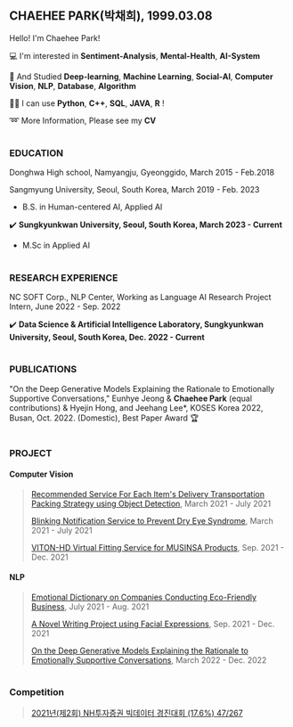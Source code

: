 ## CHAEHEE PARK(박채희), 1999.03.08

Hello! I'm Chaehee Park! 


💻 I'm interested in **Sentiment-Analysis**, **Mental-Health**, **AI-System**

📝 And Studied **Deep-learning**, **Machine Learning**, **Social-AI**, **Computer Vision**, **NLP**, **Database**, **Algorithm** 

👩‍💻 I can use **Python**, **C++**, **SQL**, **JAVA**, **R** !

➿ More Information, Please see my **CV**  
#

### EDUCATION
Donghwa High school, Namyangju, Gyeonggido, March 2015 - Feb.2018

Sangmyung University, Seoul, South Korea, March 2019 - Feb. 2023
- B.S. in Human-centered AI, Applied AI

✔️ **Sungkyunkwan University, Seoul, South Korea,  March 2023 - Current**
- M.Sc in Applied AI  
#



### RESEARCH EXPERIENCE
NC SOFT Corp., NLP Center,
Working as Language AI Research Project Intern,     June 2022 - Sep. 2022 

✔️ **Data Science & Artificial Intelligence Laboratory, Sungkyunkwan University, Seoul, South Korea,  Dec. 2022 - Current**  
#

### PUBLICATIONS
"On the Deep Generative Models Explaining the Rationale to Emotionally Supportive Conversations," Eunhye Jeong & **Chaehee Park** (equal contributions) & Hyejin Hong, and Jeehang Lee*, KOSES Korea 2022, Busan, Oct. 2022. (Domestic), Best Paper Award 🏆
#

### PROJECT
#### Computer Vision
>[Recommended Service For Each Item's Delivery Transportation Packing Strategy using Object Detection](http://github.com/ChaeheePark/SMUS), March 2021 - July 2021
>
>[Blinking Notification Service to Prevent Dry Eye Syndrome](https://github.com/smu-deep-learning-project/in_out), March 2021 - July 2021
>
>[VITON-HD Virtual Fitting Service for MUSINSA Products](https://github.com/ChaeheePark/modelgirls), Sep. 2021 - Dec. 2021
>

#### NLP
>[Emotional Dictionary on Companies Conducting Eco-Friendly Business](https://github.com/Data-campus-SloganAnalysis/Main), July 2021 - Aug. 2021
>
>[A Novel Writing Project using Facial Expressions](https://github.com/ChaeheePark/novelgirls), Sep. 2021 - Dec. 2021
>
>[On the Deep Generative Models Explaining the Rationale to Emotionally Supportive Conversations](https://github.com/ChaeheePark/XAI-Emotionally-Supportive-Conversations), March 2022 - Dec. 2022
>

#
### Competition
>[2021년(제2회) NH투자증권 빅데이터 경진대회 (17.6%) 47/267](https://github.com/ChaeheePark/NH_Bigdata_Contest)
>
